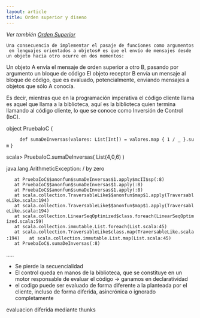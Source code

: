 ```yaml
---
layout: article
title: Orden superior y diseno
---
```

*Ver también [Orden Superior](orden-superior.md)*

`Una consecuencia de implementar el pasaje de funciones como argumentos en lenguajes orientados a objetos# es que el envío de mensajes desde un objeto hacia otro ocurre en dos momentos: `

Un objeto A envía el mensaje de orden superior a otro B, pasando por argumento un bloque de código El objeto receptor B envía un mensaje al bloque de código, que es evaluado, potencialmente, enviando mensajes a objetos que sólo A conocía.

Es decir, mientras que en la programación imperativa el código cliente llama es aquel que llama a la biblioteca, aquí es la biblioteca quien termina llamando al código cliente, lo que se conoce como Inversión de Control (IoC).

object PruebaIoC {

`     def sumaDeInversas(valores: List[Int]) = valores.map { 1 / _ }.sum`
`}`

scala&gt; PruebaIoC.sumaDeInversas( List(4,0,6) )

java.lang.ArithmeticException: / by zero

`   at PruebaIoC$$anonfun$sumaDeInversas$1.apply$mcII$sp(:8)`
`   at PruebaIoC$$anonfun$sumaDeInversas$1.apply(:8)`
`   at PruebaIoC$$anonfun$sumaDeInversas$1.apply(:8)`
`   at scala.collection.TraversableLike$$anonfun$map$1.apply(TraversableLike.scala:194)`
`   at scala.collection.TraversableLike$$anonfun$map$1.apply(TraversableLike.scala:194)`
`   at scala.collection.LinearSeqOptimized$class.foreach(LinearSeqOptimized.scala:59)`
`   at scala.collection.immutable.List.foreach(List.scala:45)`
`   at scala.collection.TraversableLike$class.map(TraversableLike.scala:194)`
`   at scala.collection.immutable.List.map(List.scala:45)`
`   at PruebaIoC$.sumaDeInversas(:8)`

…..

-   Se pierde la secuencialidad
-   El control queda en manos de la biblioteca, que se constituye en un motor responsable de evaluar el código -&gt; ganamos en declaratividad
-   el codigo puede ser evaluado de forma diferente a la planteada por el cliente, incluso de forma diferida, asincrónica o ignorado completamente

evaluacion diferida mediante thunks
